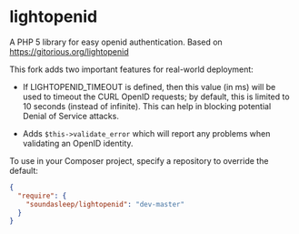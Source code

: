 lightopenid
===========

A PHP 5 library for easy openid authentication. Based on https://gitorious.org/lightopenid

This fork adds two important features for real-world deployment:

* If LIGHTOPENID_TIMEOUT is defined, then this value (in ms) will be used to timeout
  the CURL OpenID requests; by default, this is limited to 10 seconds (instead of infinite).
  This can help in blocking potential Denial of Service attacks.

* Adds `$this->validate_error` which will report any problems when validating an
  OpenID identity.

To use in your Composer project, specify a repository to override the default:

```json
{
  "require": {
    "soundasleep/lightopenid": "dev-master"
  }
}
```
